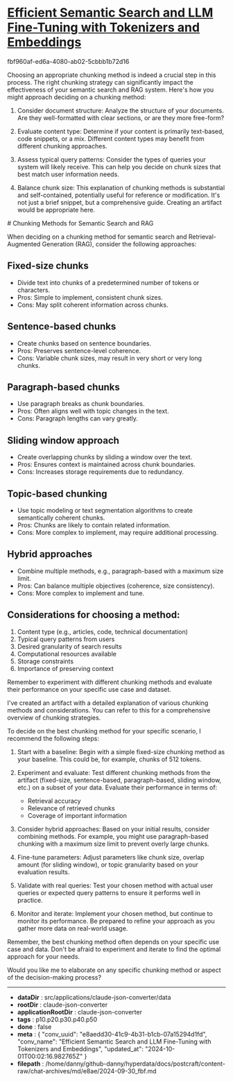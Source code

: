 # [Efficient Semantic Search and LLM Fine-Tuning with Tokenizers and Embeddings](https://claude.ai/chat/e8aedd30-41c9-4b31-b1cb-07a15294d1fd)

fbf960af-ed6a-4080-ab02-5cbbb1b72d16

 Choosing an appropriate chunking method is indeed a crucial step in this process. The right chunking strategy can significantly impact the effectiveness of your semantic search and RAG system. Here's how you might approach deciding on a chunking method:

1. Consider document structure:
Analyze the structure of your documents. Are they well-formatted with clear sections, or are they more free-form?

2. Evaluate content type:
Determine if your content is primarily text-based, code snippets, or a mix. Different content types may benefit from different chunking approaches.

3. Assess typical query patterns:
Consider the types of queries your system will likely receive. This can help you decide on chunk sizes that best match user information needs.

4. Balance chunk size:
<antThinking>This explanation of chunking methods is substantial and self-contained, potentially useful for reference or modification. It's not just a brief snippet, but a comprehensive guide. Creating an artifact would be appropriate here.</antThinking>

<antArtifact identifier="chunking-methods" type="text/markdown" title="Chunking Methods for Semantic Search and RAG">
# Chunking Methods for Semantic Search and RAG

When deciding on a chunking method for semantic search and Retrieval-Augmented Generation (RAG), consider the following approaches:

## Fixed-size chunks
- Divide text into chunks of a predetermined number of tokens or characters.
- Pros: Simple to implement, consistent chunk sizes.
- Cons: May split coherent information across chunks.

## Sentence-based chunks
- Create chunks based on sentence boundaries.
- Pros: Preserves sentence-level coherence.
- Cons: Variable chunk sizes, may result in very short or very long chunks.

## Paragraph-based chunks
- Use paragraph breaks as chunk boundaries.
- Pros: Often aligns well with topic changes in the text.
- Cons: Paragraph lengths can vary greatly.

## Sliding window approach
- Create overlapping chunks by sliding a window over the text.
- Pros: Ensures context is maintained across chunk boundaries.
- Cons: Increases storage requirements due to redundancy.

## Topic-based chunking
- Use topic modeling or text segmentation algorithms to create semantically coherent chunks.
- Pros: Chunks are likely to contain related information.
- Cons: More complex to implement, may require additional processing.

## Hybrid approaches
- Combine multiple methods, e.g., paragraph-based with a maximum size limit.
- Pros: Can balance multiple objectives (coherence, size consistency).
- Cons: More complex to implement and tune.

## Considerations for choosing a method:
1. Content type (e.g., articles, code, technical documentation)
2. Typical query patterns from users
3. Desired granularity of search results
4. Computational resources available
5. Storage constraints
6. Importance of preserving context

Remember to experiment with different chunking methods and evaluate their performance on your specific use case and dataset.
</antArtifact>

I've created an artifact with a detailed explanation of various chunking methods and considerations. You can refer to this for a comprehensive overview of chunking strategies.

To decide on the best chunking method for your specific scenario, I recommend the following steps:

1. Start with a baseline:
Begin with a simple fixed-size chunking method as your baseline. This could be, for example, chunks of 512 tokens.

2. Experiment and evaluate:
Test different chunking methods from the artifact (fixed-size, sentence-based, paragraph-based, sliding window, etc.) on a subset of your data. Evaluate their performance in terms of:
   - Retrieval accuracy
   - Relevance of retrieved chunks
   - Coverage of important information

3. Consider hybrid approaches:
Based on your initial results, consider combining methods. For example, you might use paragraph-based chunking with a maximum size limit to prevent overly large chunks.

4. Fine-tune parameters:
Adjust parameters like chunk size, overlap amount (for sliding window), or topic granularity based on your evaluation results.

5. Validate with real queries:
Test your chosen method with actual user queries or expected query patterns to ensure it performs well in practice.

6. Monitor and iterate:
Implement your chosen method, but continue to monitor its performance. Be prepared to refine your approach as you gather more data on real-world usage.

Remember, the best chunking method often depends on your specific use case and data. Don't be afraid to experiment and iterate to find the optimal approach for your needs.

Would you like me to elaborate on any specific chunking method or aspect of the decision-making process?

---

* **dataDir** : src/applications/claude-json-converter/data
* **rootDir** : claude-json-converter
* **applicationRootDir** : claude-json-converter
* **tags** : p10.p20.p30.p40.p50
* **done** : false
* **meta** : {
  "conv_uuid": "e8aedd30-41c9-4b31-b1cb-07a15294d1fd",
  "conv_name": "Efficient Semantic Search and LLM Fine-Tuning with Tokenizers and Embeddings",
  "updated_at": "2024-10-01T00:02:16.982765Z"
}
* **filepath** : /home/danny/github-danny/hyperdata/docs/postcraft/content-raw/chat-archives/md/e8ae/2024-09-30_fbf.md